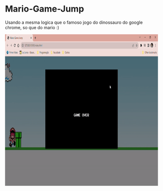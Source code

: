 # Mario-Game-Jump

Usando a mesma logica que o famoso jogo do dinossauro do google chrome, so que do mario :)

<p align="center">
  <img width="500%" height="500" src="./img/to-readme/Game-test.gif">
</p>
